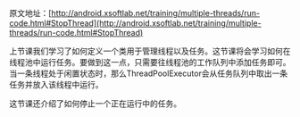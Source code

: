 原文地址：[http://android.xsoftlab.net/training/multiple-threads/run-code.html#StopThread](http://android.xsoftlab.net/training/multiple-threads/run-code.html#StopThread)

上节课我们学习了如何定义一个类用于管理线程以及任务。这节课将会学习如何在线程池中运行任务。要做到这一点，只需要往线程池的工作队列中添加任务即可。当一条线程处于闲置状态时，那么ThreadPoolExecutor会从任务队列中取出一条任务并放入该线程中运行。

这节课还介绍了如何停止一个正在运行中的任务。
